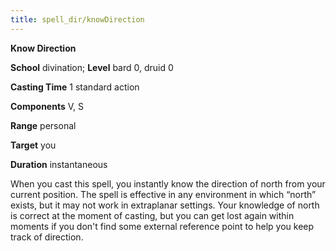 ```yaml
---
title: spell_dir/knowDirection
---
```

 **Know Direction**

**School** divination; **Level** bard 0, druid 0

**Casting Time** 1 standard action

**Components** V, S

**Range** personal

**Target** you

**Duration** instantaneous

When you cast this spell, you instantly know the direction of north from your current position. The spell is effective in any environment in which “north” exists, but it may not work in extraplanar settings. Your knowledge of north is correct at the moment of casting, but you can get lost again within moments if you don't find some external reference point to help you keep track of direction.

